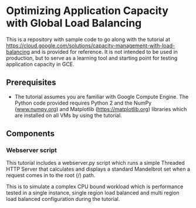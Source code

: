 # Optimizing Application Capacity with Global Load Balancing

This is a repository with sample code to go along with the tutorial at
https://cloud.google.com/solutions/capacity-management-with-load-balancing
and is provided for reference. It is not intended to be used in production, but
to serve as a learning tool and starting point for testing application capacity
in GCE.

## Prerequisites
- The tutorial assumes you are familiar with Google Compute Engine.
  The Python code provided requires Python 2 and the NumPy (www.numpy.org)
  and Matplotlib (https://matplotlib.org) libraries which are installed
  on all VMs by using the tutorial.

## Components

### Webserver script

This tutorial includes a webserver.py script which runs a simple Threaded
HTTP Server that calculates and displays a standard Mandelbrot set when
a request comes in to the root (/) path.

This is to simulate a complex CPU bound workload which is performance
tested in a single instance, single region load balanced and multi region
load balanced configuration during the tutorial.

